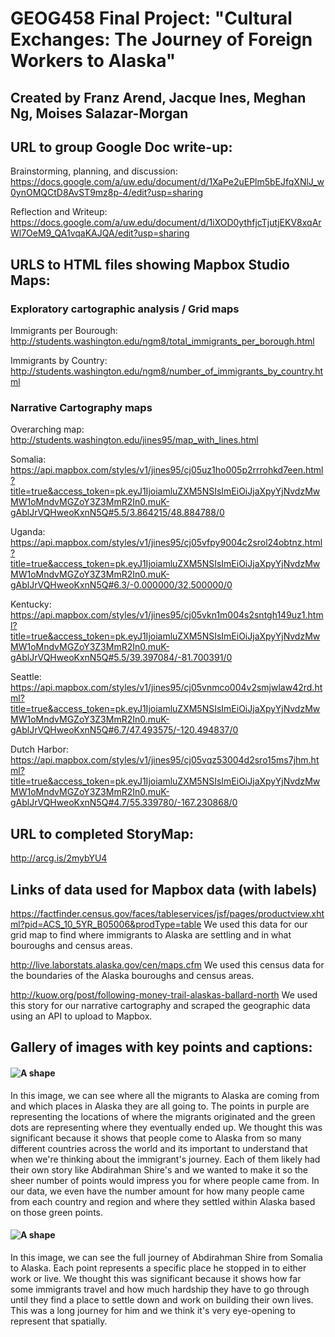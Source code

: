 # GEOG458 Final Project: "Cultural Exchanges: The Journey of Foreign Workers to Alaska"

## Created by Franz Arend, Jacque Ines, Meghan Ng, Moises Salazar-Morgan

## URL to group Google Doc write-up: 
Brainstorming, planning, and discussion: https://docs.google.com/a/uw.edu/document/d/1XaPe2uEPlm5bEJfqXNlJ_w0ynOMQCtD8AvST9mz8p-4/edit?usp=sharing

Reflection and Writeup: https://docs.google.com/a/uw.edu/document/d/1iXOD0ythfjcTjutjEKV8xqArWl7OeM9_QA1vqaKAJQA/edit?usp=sharing

## URLS to HTML files showing Mapbox Studio Maps:
### Exploratory cartographic analysis / Grid maps
  Immigrants per Bourough: http://students.washington.edu/ngm8/total_immigrants_per_borough.html
  
  Immigrants by Country: http://students.washington.edu/ngm8/number_of_immigrants_by_country.html

### Narrative Cartography maps

  Overarching map: http://students.washington.edu/jines95/map_with_lines.html
  
  Somalia: https://api.mapbox.com/styles/v1/jines95/cj05uz1ho005p2rrrohkd7een.html?title=true&access_token=pk.eyJ1IjoiamluZXM5NSIsImEiOiJjaXpyYjNvdzMwMW1oMndvMGZoY3Z3MmR2In0.muK-gAblJrVQHweoKxnN5Q#5.5/3.864215/48.884788/0
  
  Uganda: https://api.mapbox.com/styles/v1/jines95/cj05vfpy9004c2srol24obtnz.html?title=true&access_token=pk.eyJ1IjoiamluZXM5NSIsImEiOiJjaXpyYjNvdzMwMW1oMndvMGZoY3Z3MmR2In0.muK-gAblJrVQHweoKxnN5Q#6.3/-0.000000/32.500000/0
  
  Kentucky: https://api.mapbox.com/styles/v1/jines95/cj05vkn1m004s2sntgh149uz1.html?title=true&access_token=pk.eyJ1IjoiamluZXM5NSIsImEiOiJjaXpyYjNvdzMwMW1oMndvMGZoY3Z3MmR2In0.muK-gAblJrVQHweoKxnN5Q#5.5/39.397084/-81.700391/0
  
  Seattle: https://api.mapbox.com/styles/v1/jines95/cj05vnmco004v2smjwlaw42rd.html?title=true&access_token=pk.eyJ1IjoiamluZXM5NSIsImEiOiJjaXpyYjNvdzMwMW1oMndvMGZoY3Z3MmR2In0.muK-gAblJrVQHweoKxnN5Q#6.7/47.493575/-120.494837/0
  
  Dutch Harbor: https://api.mapbox.com/styles/v1/jines95/cj05vqz53004d2sro15ms7jhm.html?title=true&access_token=pk.eyJ1IjoiamluZXM5NSIsImEiOiJjaXpyYjNvdzMwMW1oMndvMGZoY3Z3MmR2In0.muK-gAblJrVQHweoKxnN5Q#4.7/55.339780/-167.230868/0


## URL to completed StoryMap:
http://arcg.is/2mybYU4

## Links of data used for Mapbox data (with labels)
https://factfinder.census.gov/faces/tableservices/jsf/pages/productview.xhtml?pid=ACS_10_5YR_B05006&prodType=table
We used this data for our grid map to find where immigrants to Alaska are settling and in what bouroughs and census areas.

http://live.laborstats.alaska.gov/cen/maps.cfm
We used this census data for the boundaries of the Alaska bouroughs and census areas.

http://kuow.org/post/following-money-trail-alaskas-ballard-north
We used this story for our narrative cartography and scraped the geographic data using an API to upload to Mapbox.


## Gallery of images with key points and captions:

#### ![A shape](https://github.com/UW-GEOG458-Winter2017/Project2/blob/master/Grid%20Map.PNG)
In this image, we can see where all the migrants to Alaska are coming from and which places in Alaska they are all going to. The points in purple are representing the locations of where the migrants originated and the green dots are representing where they eventually ended up. We thought this was significant because it shows that people come to Alaska from so many different countries across the world and its important to understand that when we're thinking about the immigrant's journey. Each of them likely had their own story like Abdirahman Shire's and we wanted to make it so the sheer number of points would impress you for where people came from. In our data, we even have the number amount for how many people came from each country and region and where they settled within Alaska based on those green points.

#### ![A shape](https://github.com/UW-GEOG458-Winter2017/Project2/blob/master/Narrative%20Cartography.png)
In this image, we can see the full journey of Abdirahman Shire from Somalia to Alaska. Each point represents a specific place he stopped in to either work or live. We thought this was significant because it shows how far some immigrants travel and how much hardship they have to go through until they find a place to settle down and work on building their own lives. This was a long journey for him and we think it's very eye-opening to represent that spatially.
